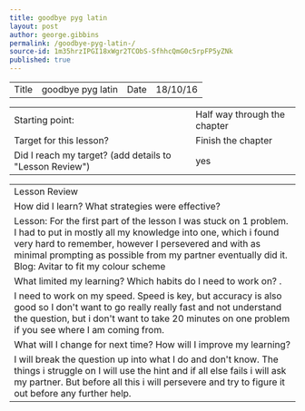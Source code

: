```yaml
---
title: goodbye pyg latin 
layout: post
author: george.gibbins
permalink: /goodbye-pyg-latin-/
source-id: 1m35hrzIPGI18xWgr2TCObS-SfhhcQmG0c5rpFP5yZNk
published: true
---
```

<table>
  <tr>
    <td>Title</td>
    <td>goodbye pyg latin </td>
    <td>Date</td>
    <td>18/10/16</td>
  </tr>
</table>


<table>
  <tr>
    <td>Starting point:</td>
    <td>Half way through the chapter</td>
  </tr>
  <tr>
    <td>Target for this lesson?</td>
    <td>Finish the chapter</td>
  </tr>
  <tr>
    <td>Did I reach my target? 
(add details to "Lesson Review")</td>
    <td>yes</td>
  </tr>
</table>


<table>
  <tr>
    <td>Lesson Review</td>
  </tr>
  <tr>
    <td>How did I learn? What strategies were effective? </td>
  </tr>
  <tr>
    <td>Lesson:For the first part of the lesson I was stuck on 1 problem. I had to put in mostly all my knowledge into one, which i found very hard to remember, however I persevered and with as minimal prompting as possible from my partner eventually did it.
Blog: 
Avitar to fit my colour scheme</td>
  </tr>
  <tr>
    <td>What limited my learning? Which habits do I need to work on? .</td>
  </tr>
  <tr>
    <td>I need to work on my speed. Speed is key, but accuracy is also good so I don't want to go really really fast and not understand the question, but i don't want to take 20 minutes on one problem if you see where I am coming from.</td>
  </tr>
  <tr>
    <td>What will I change for next time? How will I improve my learning?</td>
  </tr>
  <tr>
    <td>I will break the question up into what I do and don't know. The things i struggle on I will use the hint and if all else fails i will ask my partner. But before all this i will persevere and try to figure it out before any further help.</td>
  </tr>
</table>


